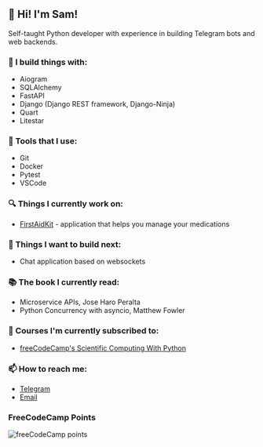 ## 🤘 Hi! I'm Sam!
Self-taught Python developer with experience in building Telegram bots and web backends.

### 💫 I build things with:
* Aiogram
* SQLAlchemy
* FastAPI
* Django (Django REST framework, Django-Ninja)
* Quart
* Litestar

### 🧰 Tools that I use:
* Git
* Docker
* Pytest
* VSCode

### 🔍 Things I currently work on:
* [FirstAidKit](https://github.com/dynamicsamic/FirstAidKit) - application that helps you manage your medications 

### 🤔 Things I want to build next:
* Chat application based on websockets

### 📚 The book I currently read:
* Microservice APIs, Jose Haro Peralta
* Python Concurrency with asyncio, Matthew Fowler

### 🔖 Courses I'm currently subscribed to:
* [freeCodeCamp's Scientific Computing With Python](https://www.freecodecamp.org/learn/scientific-computing-with-python)

### 📫 How to reach me:
* [Telegram](https://t.me/dynamicsamic/)
* [Email](mailto:mirabyansr@gmail.com)

### FreeCodeCamp Points
![freeCodeCamp points](https://img.shields.io/freecodecamp/points/dynamicsamic)
